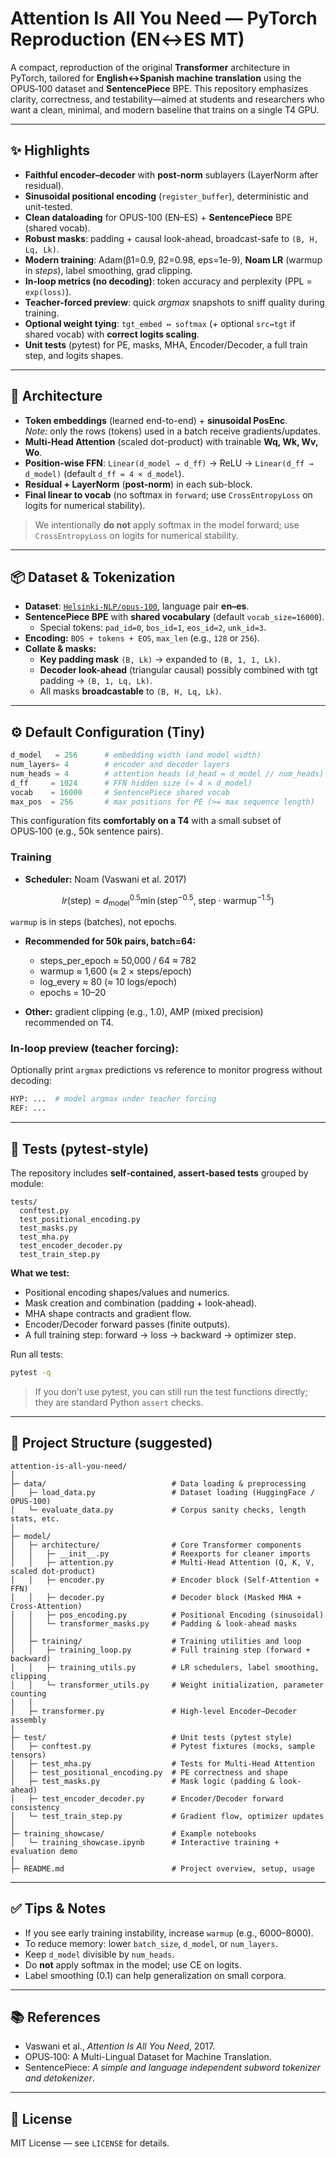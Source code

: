# Attention Is All You Need — PyTorch Reproduction (EN↔ES MT)

A compact, reproduction of the original **Transformer** architecture in PyTorch, tailored for **English↔Spanish machine translation** using the OPUS‑100 dataset and **SentencePiece** BPE. This repository emphasizes clarity, correctness, and testability—aimed at students and researchers who want a clean, minimal, and modern baseline that trains on a single T4 GPU.

---

## ✨ Highlights

- **Faithful encoder–decoder** with **post-norm** sublayers (LayerNorm after residual).
- **Sinusoidal positional encoding** (`register_buffer`), deterministic and unit-tested.
- **Clean dataloading** for OPUS-100 (EN–ES) + **SentencePiece** BPE (shared vocab).
- **Robust masks**: padding + causal look-ahead, broadcast-safe to `(B, H, Lq, Lk)`.
- **Modern training**: Adam(β1=0.9, β2=0.98, eps=1e-9), **Noam LR** (warmup in *steps*), label smoothing, grad clipping.
- **In-loop metrics (no decoding)**: token accuracy and perplexity (PPL = `exp(loss)`).
- **Teacher-forced preview**: quick *argmax* snapshots to sniff quality during training.
- **Optional weight tying**: `tgt_embed ↔ softmax` (+ optional `src↔tgt` if shared vocab) with **correct logits scaling**.
- **Unit tests** (pytest) for PE, masks, MHA, Encoder/Decoder, a full train step, and logits shapes.

---

## 🧱 Architecture

- **Token embeddings** (learned end-to-end) + **sinusoidal PosEnc**.  
  *Note:* only the rows (tokens) used in a batch receive gradients/updates.
- **Multi-Head Attention** (scaled dot-product) with trainable **Wq, Wk, Wv, Wo**.
- **Position-wise FFN**: `Linear(d_model → d_ff)` → ReLU → `Linear(d_ff → d_model)` (default `d_ff = 4 × d_model`).
- **Residual + LayerNorm** (**post-norm**) in each sub-block.
- **Final linear to vocab** (no softmax in `forward`; use `CrossEntropyLoss` on logits for numerical stability).

> We intentionally **do not** apply softmax in the model forward; use `CrossEntropyLoss` on logits for numerical stability.

---

## 📦 Dataset & Tokenization

- **Dataset**: [`Helsinki-NLP/opus-100`](https://huggingface.co/datasets/Helsinki-NLP/opus-100), language pair **en–es**.
- **SentencePiece BPE** with **shared vocabulary** (default `vocab_size=16000`).
  - Special tokens: `pad_id=0`, `bos_id=1`, `eos_id=2`, `unk_id=3`.
- **Encoding:** `BOS + tokens + EOS`, `max_len` (e.g., `128` or `256`).
- **Collate & masks:**
  - **Key padding mask** `(B, Lk)` → expanded to `(B, 1, 1, Lk)`.
  - **Decoder look-ahead** (triangular causal) possibly combined with tgt padding → `(B, 1, Lq, Lk)`.
  - All masks **broadcastable** to `(B, H, Lq, Lk)`.

---

## ⚙️ Default Configuration (Tiny)

```python
d_model   = 256      # embedding width (and model width)
num_layers= 4        # encoder and decoder layers
num_heads = 4        # attention heads (d_head = d_model // num_heads)
d_ff     = 1024      # FFN hidden size (≈ 4 × d_model)
vocab    = 16000     # SentencePiece shared vocab
max_pos  = 256       # max positions for PE (>= max sequence length)
```

This configuration fits **comfortably on a T4** with a small subset of OPUS‑100 (e.g., 50k sentence pairs).


### Training

- **Scheduler:** Noam (Vaswani et al. 2017)

$$
lr(\text{step}) = d_{\text{model}}^{0.5} \min(\text{step}^{-0.5},\; \text{step} \cdot \text{warmup}^{-1.5})
$$

`warmup` is in steps (batches), not epochs.

- **Recommended for 50k pairs, batch=64:**
  - steps_per_epoch ≈ 50,000 / 64 ≈ 782
  - warmup ≈ 1,600 (≈ 2 × steps/epoch)
  - log_every ≈ 80 (≈ 10 logs/epoch)
  - epochs = 10–20

- **Other:** gradient clipping (e.g., 1.0), AMP (mixed precision) recommended on T4.

### In-loop preview (teacher forcing):
Optionally print `argmax` predictions vs reference to monitor progress without decoding:

```python
HYP: ...  # model argmax under teacher forcing
REF: ...
```


---

## 🧪 Tests (pytest‑style)

The repository includes **self‑contained, assert‑based tests** grouped by module:

```
tests/
  conftest.py
  test_positional_encoding.py
  test_masks.py
  test_mha.py
  test_encoder_decoder.py
  test_train_step.py
```

**What we test:**
- Positional encoding shapes/values and numerics.
- Mask creation and combination (padding + look‑ahead).
- MHA shape contracts and gradient flow.
- Encoder/Decoder forward passes (finite outputs).
- A full training step: forward → loss → backward → optimizer step.

Run all tests:
```bash 
pytest -q
```

> If you don’t use pytest, you can still run the test functions directly; they are standard Python `assert` checks.

---

## 📁 Project Structure (suggested)

```
attention-is-all-you-need/
│
├─ data/                            # Data loading & preprocessing
│   ├─ load_data.py                 # Dataset loading (HuggingFace / OPUS-100)
│   └─ evaluate_data.py             # Corpus sanity checks, length stats, etc.
│
├─ model/
│   ├─ architecture/                # Core Transformer components
│   │   ├─ __init__.py              # Reexports for cleaner imports
│   │   ├─ attention.py             # Multi-Head Attention (Q, K, V, scaled dot-product)
│   │   ├─ encoder.py               # Encoder block (Self-Attention + FFN)
│   │   ├─ decoder.py               # Decoder block (Masked MHA + Cross-Attention)
│   │   ├─ pos_encoding.py          # Positional Encoding (sinusoidal)
│   │   └─ transformer_masks.py     # Padding & look-ahead masks
│   │
│   ├─ training/                    # Training utilities and loop
│   │   ├─ training_loop.py         # Full training step (forward + backward)
│   │   ├─ training_utils.py        # LR schedulers, label smoothing, clipping
│   │   └─ transformer_utils.py     # Weight initialization, parameter counting
│   │
│   ├─ transformer.py               # High-level Encoder–Decoder assembly
│
├─ test/                            # Unit tests (pytest style)
│   ├─ conftest.py                  # Pytest fixtures (mocks, sample tensors)
│   ├─ test_mha.py                  # Tests for Multi-Head Attention
│   ├─ test_positional_encoding.py  # PE correctness and shape
│   ├─ test_masks.py                # Mask logic (padding & look-ahead)
│   ├─ test_encoder_decoder.py      # Encoder/Decoder forward consistency
│   └─ test_train_step.py           # Gradient flow, optimizer updates
│
├─ training_showcase/               # Example notebooks
│   └─ training_showcase.ipynb      # Interactive training + evaluation demo
│
├─ README.md                        # Project overview, setup, usage
```

---

## ✅ Tips & Notes

- If you see early training instability, increase `warmup` (e.g., 6000–8000).
- To reduce memory: lower `batch_size`, `d_model`, or `num_layers`.
- Keep `d_model` divisible by `num_heads`.
- Do **not** apply softmax in the model; use CE on logits.
- Label smoothing (0.1) can help generalization on small corpora.

---

## 📚 References

- Vaswani et al., *Attention Is All You Need*, 2017.  
- OPUS‑100: A Multi-Lingual Dataset for Machine Translation.  
- SentencePiece: *A simple and language independent subword tokenizer and detokenizer*.

---

## 📜 License

MIT License — see `LICENSE` for details.

